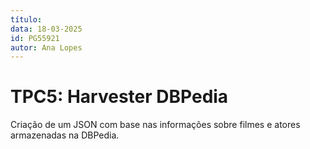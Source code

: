 ```yaml
---
título: 
data: 18-03-2025  
id: PG55921  
autor: Ana Lopes
---
```


# TPC5: Harvester DBPedia
Criação de um JSON com base nas informações sobre filmes e atores armazenadas na DBPedia.
